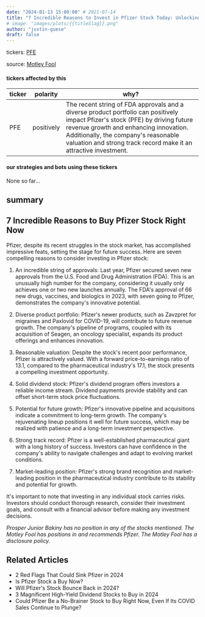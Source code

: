 ```yaml
---
date: "2024-01-13 15:00:00" # 2021-07-14
title: "7 Incredible Reasons to Invest in Pfizer Stock Today: Unlocking the Potential of a Pioneering Pharmaceutical Giant"
# image: "images/plots/{{titleSlag}}.png"
author: "justin-guese"
draft: false
---
```

tickers: <a href='https://finance.yahoo.com/quote/PFE' target='_blank'>PFE</a> 

source: <a href='https://www.fool.com/investing/2024/01/13/7-reasons-to-buy-pfizer-stock/' target='_blank'>Motley Fool</a>

#### tickers affected by this

| ticker | polarity | why? |
|------------|------------|------------|
| PFE | positively | The recent string of FDA approvals and a diverse product portfolio can positively impact Pfizer's stock (PFE) by driving future revenue growth and enhancing innovation. Additionally, the company's reasonable valuation and strong track record make it an attractive investment. |



#### our strategies and bots using these tickers

None so far...

## summary

## 7 Incredible Reasons to Buy Pfizer Stock Right Now

Pfizer, despite its recent struggles in the stock market, has accomplished impressive feats, setting the stage for future success. Here are seven compelling reasons to consider investing in Pfizer stock:

1. An incredible string of approvals: Last year, Pfizer secured seven new approvals from the U.S. Food and Drug Administration (FDA). This is an unusually high number for the company, considering it usually only achieves one or two new launches annually. The FDA's approval of 66 new drugs, vaccines, and biologics in 2023, with seven going to Pfizer, demonstrates the company's innovative potential.

2. Diverse product portfolio: Pfizer's newer products, such as Zavzpret for migraines and Paxlovid for COVID-19, will contribute to future revenue growth. The company's pipeline of programs, coupled with its acquisition of Seagen, an oncology specialist, expands its product offerings and enhances innovation.

3. Reasonable valuation: Despite the stock's recent poor performance, Pfizer is attractively valued. With a forward price-to-earnings ratio of 13.1, compared to the pharmaceutical industry's 17.1, the stock presents a compelling investment opportunity.

4. Solid dividend stock: Pfizer's dividend program offers investors a reliable income stream. Dividend payments provide stability and can offset short-term stock price fluctuations.

5. Potential for future growth: Pfizer's innovative pipeline and acquisitions indicate a commitment to long-term growth. The company's rejuvenating lineup positions it well for future success, which may be realized with patience and a long-term investment perspective.

6. Strong track record: Pfizer is a well-established pharmaceutical giant with a long history of success. Investors can have confidence in the company's ability to navigate challenges and adapt to evolving market conditions.

7. Market-leading position: Pfizer's strong brand recognition and market-leading position in the pharmaceutical industry contribute to its stability and potential for growth.

It's important to note that investing in any individual stock carries risks. Investors should conduct thorough research, consider their investment goals, and consult with a financial advisor before making any investment decisions.

*Prosper Junior Bakiny has no position in any of the stocks mentioned. The Motley Fool has positions in and recommends Pfizer. The Motley Fool has a disclosure policy.*

## Related Articles

- 2 Red Flags That Could Sink Pfizer in 2024
- Is Pfizer Stock a Buy Now?
- Will Pfizer's Stock Bounce Back in 2024?
- 3 Magnificent High-Yield Dividend Stocks to Buy in 2024
- Could Pfizer Be a No-Brainer Stock to Buy Right Now, Even If Its COVID Sales Continue to Plunge?